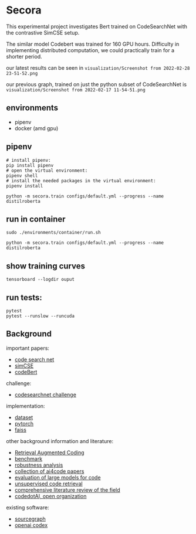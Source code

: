 # Secora

This experimental project investigates Bert trained on CodeSearchNet with the contrastive SimCSE setup.

The similar model Codebert was trained for 160 GPU hours.
Difficulty in implementing distributed computation, we could practically train for a shorter period.

our latest results can be seen in `visualization/Screenshot from 2022-02-28 23-51-52.png`

our previous graph, trained on just the python subset of CodeSearchNet is `visualization/Screenshot from 2022-02-17 11-54-51.png`


## environments

- pipenv 
- docker (amd gpu)

## pipenv

```
# install pipenv:
pip install pipenv
# open the virtual environment:
pipenv shell
# install the needed packages in the virtual environment:
pipenv install

python -m secora.train configs/default.yml --progress --name distilroberta
```

## run in container
```
sudo ./environments/container/run.sh

python -m secora.train configs/default.yml --progress --name distilroberta
```

## show training curves
```
tensorboard --logdir ouput
```

## run tests:
```
pytest
pytest --runslow --runcuda
```
## Background
important papers:  

- [code search net](https://arxiv.org/pdf/1909.09436.pdf)
- [simCSE](https://arxiv.org/abs/2104.08821)
- [codeBert](https://github.com/microsoft/CodeBERT)

challenge:

- [codesearchnet challenge](https://github.com/github/codesearchnet)


implementation:

- [dataset](https://huggingface.co/datasets/code_x_glue_tc_text_to_code)
- [pytorch](https://pytorch.org/docs/stable/index.html)
- [faiss](https://faiss.ai/)

other background information and literature:

- [Retrieval Augmented Coding](https://arxiv.org/pdf/2108.11601.pdf)
- [benchmark](https://github.com/openai/human-eval)
- [robustness analysis](https://arxiv.org/pdf/2002.03043.pdf)
- [collection of ai4code papers](https://github.com/bdqnghi/awesome-ai4code-papers)
- [evaluation of large models for code](https://arxiv.org/abs/2107.03374)
- [unsupervised code retrieval](https://arxiv.org/abs/2009.02731)
- [comprehensive literature review of the field](https://arxiv.org/abs/2009.06520)
- [codedotAI, open organization](https://github.com/CodedotAl)


existing software:

- [sourcegraph](https://sourcegraph.com/search)
- [openai codex](https://openai.com/blog/openai-codex/)
